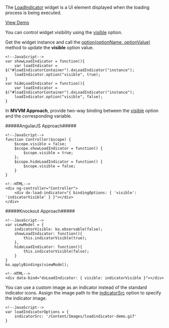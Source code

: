 <article data-show="Content/Applications/16_1/UIWidgets/dxLoadIndicator/markup.html,
        Content/Applications/16_1/UIWidgets/dxLoadIndicator/script.js,
        Content/Applications/16_1/UIWidgets/dxLoadIndicator/styles.css">

The [LoadIndicator](/api-reference/10%20UI%20Widgets/dxLoadIndicator '/Documentation/ApiReference/UI_Widgets/dxLoadIndicator/') widget is a UI element displayed when the loading process is being executed.

<a href="http://js.devexpress.com/Demos/WidgetsGallery/#demo/dialogsandnotificationsloadindicatorloadindicatorloadindicator/" class="button orange small fix-width-155" style="margin-right: 20px;" target="_blank">View Demo</a>

You can control widget visibility using the [visible](/api-reference/10%20UI%20Widgets/Widget/1%20Configuration/visible.md '/Documentation/ApiReference/UI_Widgets/dxLoadIndicator/Configuration/#visible') option.

Get the widget instance and call the [option(optionName, optionValue)](/api-reference/10%20UI%20Widgets/Component/3%20Methods/option(optionName_optionValue).md '/Documentation/ApiReference/UI_Widgets/dxLoadIndicator/Methods/#optionoptionName_optionValue') method to update the **visible** option value.

    <!--JavaScript-->
    var showLoadIndicator = function(){
        var loadIndicator = $("#loadIndicatorContainer").dxLoadIndicator("instance");
        loadIndicator.option("visible", true);
    }
    var hideLoadIndicator = function(){
        var loadIndicator = $("#loadIndicatorContainer").dxLoadIndicator("instance");
        loadIndicator.option("visible", false);
    }

In **MVVM Approach**, provide two-way binding between the [visible](/api-reference/10%20UI%20Widgets/Component/3%20Methods/option(optionName_optionValue).md '/Documentation/ApiReference/UI_Widgets/dxLoadIndicator/Methods/#optionoptionName_optionValue') option and the corresponding variable.

#####AngularJS Approach#####
  
    <!--JavaScript-->
    function Controller($scope) {
        $scope.visible = false;
        $scope.showLoadIndicator = function() {
            $scope.visible = true;
        };
        $scope.hideLoadIndicator = function() {
            $scope.visible = false;
        }
    }

<!---->

    <!--HTML-->
    <div ng-controller="Controller">
        <div dx-load-indicator="{ bindingOptions: { 'visible': 'indicatorVisible' } }"></div>
    </div>

#####Knockout Approach#####

    <!--JavaScript-->
    var viewModel = {
        indicatorVisible: ko.observable(false);
        showLoadIndicator: function(){
            this.indicatorVisible(true);
        },
        hideLoadIndicator: function(){
            this.indicatorVisible(false);
        }
    }
    ko.applyBindings(viewModel);

<!---->

    <!--HTML-->
    <div data-bind="dxLoadIndicator: { visible: indicatorVisible }"></div>


You can use a custom image as an indicator instead of the standard indicator icons. Assign the image path to the [indicatorSrc](/api-reference/10%20UI%20Widgets/dxLoadIndicator/1%20Configuration/indicatorSrc.md '/Documentation/ApiReference/UI_Widgets/dxLoadIndicator/Configuration/#indicatorSrc') option to specify the indicator image.

    <!--JavaScript-->
    var loadIndicatorOptions = {
        indicatorSrc: '/Content/Images/loadindicator-demo.gif'
    }
    
</article>